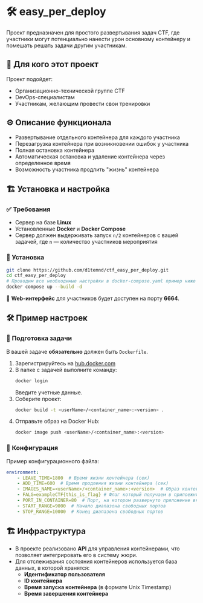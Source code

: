 # 🛠 **easy_per_deploy**  

Проект предназначен для простого развертывания задач CTF, где участники могут потенциально нанести урон основному контейнеру и помешать решать задачи другим участникам.  

## 🎯 **Для кого этот проект**  

Проект подойдет:  
- Организационно-технической группе CTF  
- DevOps-специалистам  
- Участникам, желающим провести свои тренировки  

## ⚙️ **Описание функционала**  

- Развертывание отдельного контейнера для каждого участника  
- Перезагрузка контейнера при возникновении ошибок у участника  
- Полная остановка контейнера  
- Автоматическая остановка и удаление контейнера через определенное время  
- Возможность участника продлить "жизнь" контейнера  

## 🏗 **Установка и настройка**  

### ✅ Требования  

- Сервер на базе **Linux**  
- Установленные **Docker** и **Docker Compose**  
- Сервер должен выдерживать запуск `n/2` контейнеров с вашей задачей, где `n` — количество участников мероприятия  

### 🚀 Установка  

```bash
git clone https://github.com/d1temnd/ctf_easy_per_deploy.git 
cd ctf_easy_per_deploy
# Проводим все необходимые настройки в docker-compose.yaml пример ниже 
docker compose up --build -d 
```  

🔹 **Web-интерфейс** для участников будет доступен на порту **6664**.  

## 🛠 **Пример настроек**  

### 🔹 **Подготовка задачи**  

В вашей задаче **обязательно** должен быть `Dockerfile`.  

1. Зарегистрируйтесь на [hub.docker.com](https://hub.docker.com/)  
2. В папке с задачей выполните команду:  
   ```bash
   docker login
   ```  
   Введите учетные данные.  
3. Соберите проект:  
   ```bash
   docker build -t <userName>/<container_name>:<version> .
   ```  
4. Отправьте образ на Docker Hub:  
   ```bash
   docker image push <userName>/<container_name>:<version>
   ```  

### 🔹 **Конфигурация**  

Пример конфигурационного файла:  

```yaml
environment:
    - LEAVE_TIME=1800  # Время жизни контейнера (сек)
    - ADD_TIME=600  # Время продления жизни контейнера (сек)
    - IMAGES_NAME=<userName>/<container_name>:<version>  # Образ контейнера на Docker Hub
    - FALG=exampleCTF{this_is_flag} # Флаг который получаем в прилоежнии через os.getenv('FLAG')
    - PORT_IN_CONTAINER=80  # Порт, на котором развернуто приложение внутри контейнера
    - START_RANGE=9000  # Начало диапазона свободных портов
    - STOP_RANGE=10000  # Конец диапазона свободных портов
```  

## 🏗 **Инфраструктура**  

- В проекте реализовано **API** для управления контейнерами, что позволяет интегрировать его в систему жюри.  
- Для отслеживания состояния контейнеров используется база данных, в которой хранятся:  
  - **Идентификатор пользователя**  
  - **ID контейнера**  
  - **Время запуска контейнера** (в формате Unix Timestamp)  
  - **Время завершения контейнера**  
